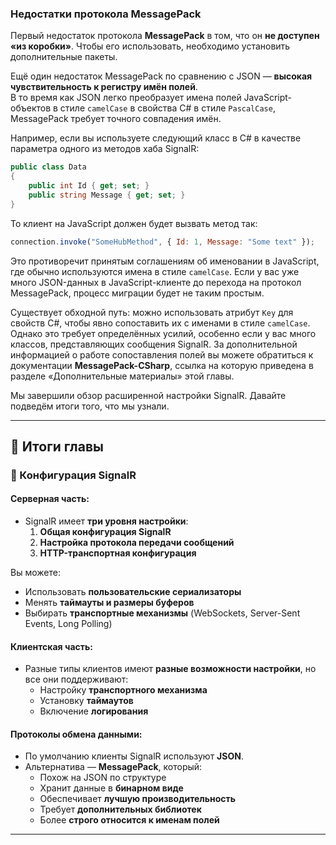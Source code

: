### Недостатки протокола MessagePack

Первый недостаток протокола **MessagePack** в том, что он **не доступен «из коробки»**. Чтобы его использовать, необходимо установить дополнительные пакеты.

Ещё один недостаток MessagePack по сравнению с JSON — **высокая чувствительность к регистру имён полей**.  
В то время как JSON легко преобразует имена полей JavaScript-объектов в стиле `camelCase` в свойства C# в стиле `PascalCase`, MessagePack требует точного совпадения имён.

Например, если вы используете следующий класс в C# в качестве параметра одного из методов хаба SignalR:

```csharp
public class Data
{
    public int Id { get; set; }
    public string Message { get; set; }
}
```

То клиент на JavaScript должен будет вызвать метод так:

```javascript
connection.invoke("SomeHubMethod", { Id: 1, Message: "Some text" });
```

Это противоречит принятым соглашениям об именовании в JavaScript, где обычно используются имена в стиле `camelCase`. Если у вас уже много JSON-данных в JavaScript-клиенте до перехода на протокол MessagePack, процесс миграции будет не таким простым.

Существует обходной путь: можно использовать атрибут `Key` для свойств C#, чтобы явно сопоставить их с именами в стиле `camelCase`. Однако это требует определённых усилий, особенно если у вас много классов, представляющих сообщения SignalR. За дополнительной информацией о работе сопоставления полей вы можете обратиться к документации **MessagePack-CSharp**, ссылка на которую приведена в разделе «Дополнительные материалы» этой главы.

Мы завершили обзор расширенной настройки SignalR. Давайте подведём итоги того, что мы узнали.

---

## 📝 **Итоги главы**

### 🔧 Конфигурация SignalR

#### Серверная часть:
- SignalR имеет **три уровня настройки**:
  1. **Общая конфигурация SignalR**
  2. **Настройка протокола передачи сообщений**
  3. **HTTP-транспортная конфигурация**

Вы можете:
- Использовать **пользовательские сериализаторы**
- Менять **таймауты и размеры буферов**
- Выбирать **транспортные механизмы** (WebSockets, Server-Sent Events, Long Polling)

#### Клиентская часть:
- Разные типы клиентов имеют **разные возможности настройки**, но все они поддерживают:
  - Настройку **транспортного механизма**
  - Установку **таймаутов**
  - Включение **логирования**

#### Протоколы обмена данными:
- По умолчанию клиенты SignalR используют **JSON**.
- Альтернатива — **MessagePack**, который:
  - Похож на JSON по структуре
  - Хранит данные в **бинарном виде**
  - Обеспечивает **лучшую производительность**
  - Требует **дополнительных библиотек**
  - Более **строго относится к именам полей**

---

